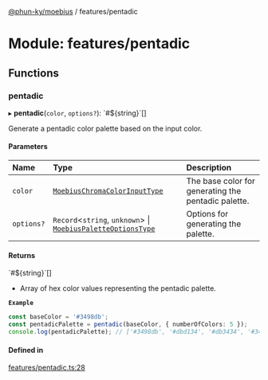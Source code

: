 [@phun-ky/moebius](../README.md) / features/pentadic

# Module: features/pentadic

## Functions

### pentadic

▸ **pentadic**(`color`, `options?`): \`#$\{string}\`[]

Generate a pentadic color palette based on the input color.

#### Parameters

| Name | Type | Description |
| :------ | :------ | :------ |
| `color` | [`MoebiusChromaColorInputType`](types.md#moebiuschromacolorinputtype) | The base color for generating the pentadic palette. |
| `options?` | `Record`\<`string`, `unknown`\> \| [`MoebiusPaletteOptionsType`](types.md#moebiuspaletteoptionstype) | Options for generating the palette. |

#### Returns

\`#$\{string}\`[]

- Array of hex color values representing the pentadic palette.

**`Example`**

```ts
const baseColor = '#3498db';
const pentadicPalette = pentadic(baseColor, { numberOfColors: 5 });
console.log(pentadicPalette); // ['#3498db', '#dbd134', '#db3434', '#34db99', '#8f34db']
```

#### Defined in

[features/pentadic.ts:28](https://github.com/phun-ky/moebius/blob/main/src/features/pentadic.ts#L28)
